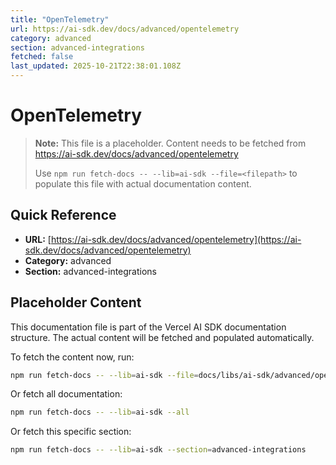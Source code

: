 ```yaml
---
title: "OpenTelemetry"
url: https://ai-sdk.dev/docs/advanced/opentelemetry
category: advanced
section: advanced-integrations
fetched: false
last_updated: 2025-10-21T22:38:01.108Z
---
```


# OpenTelemetry

> **Note:** This file is a placeholder. Content needs to be fetched from https://ai-sdk.dev/docs/advanced/opentelemetry
>
> Use `npm run fetch-docs -- --lib=ai-sdk --file=<filepath>` to populate this file with actual documentation content.

## Quick Reference

- **URL:** [https://ai-sdk.dev/docs/advanced/opentelemetry](https://ai-sdk.dev/docs/advanced/opentelemetry)
- **Category:** advanced
- **Section:** advanced-integrations

## Placeholder Content

This documentation file is part of the Vercel AI SDK documentation structure.
The actual content will be fetched and populated automatically.

To fetch the content now, run:

```bash
npm run fetch-docs -- --lib=ai-sdk --file=docs/libs/ai-sdk/advanced/opentelemetry.md
```

Or fetch all documentation:

```bash
npm run fetch-docs -- --lib=ai-sdk --all
```

Or fetch this specific section:

```bash
npm run fetch-docs -- --lib=ai-sdk --section=advanced-integrations
```
